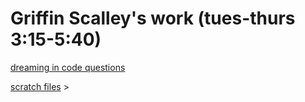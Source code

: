 <html>
<title>Griffin Scalley</title>
<body>

<h1>Griffin Scalley's work (tues-thurs 3:15-5:40)</h1>
</p>
<a href="https://gscalley.github.io/GscalleyDreamingQ-A.github.io/">dreaming in code questions</a>
</p>
<body>

</p>
<a href="GscalleyScratchfiles.github.io">scratch files</a
</p>
</body>
>